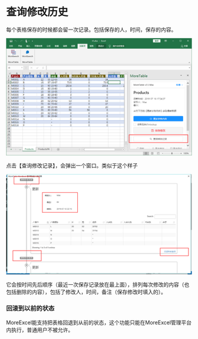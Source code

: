 # 查询修改历史

每个表格保存的时候都会留一次记录。包括保存的人，时间，保存的内容。

![image](images/20190720073819.png)

点击【查询修改记录】，会弹出一个窗口。类似于这个样子

![image](images/20190720073945.png)

它会按时间先后顺序（最近一次保存记录放在最上面），排列每次修改的内容（也包括删除的内容），包括了修改人，时间，备注（保存修改时填入的）。

### 回滚到以前的状态

MoreExcel能支持把表格回退到从前的状态，这个功能只能在MoreExcel管理平台内执行，普通用户不被允许。
